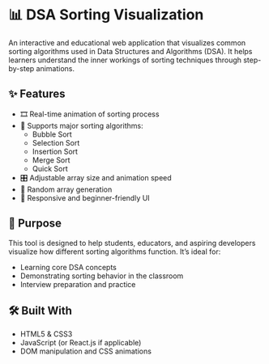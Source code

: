 # 📊 DSA Sorting Visualization

An interactive and educational web application that visualizes common sorting algorithms used in Data Structures and Algorithms (DSA). It helps learners understand the inner workings of sorting techniques through step-by-step animations.

## ✨ Features

- 🎞️ Real-time animation of sorting process
- 🔁 Supports major sorting algorithms:
  - Bubble Sort
  - Selection Sort
  - Insertion Sort
  - Merge Sort
  - Quick Sort
- 🎛️ Adjustable array size and animation speed
- 🔀 Random array generation
- 📱 Responsive and beginner-friendly UI

## 🎯 Purpose

This tool is designed to help students, educators, and aspiring developers visualize how different sorting algorithms function. It’s ideal for:
- Learning core DSA concepts
- Demonstrating sorting behavior in the classroom
- Interview preparation and practice

## 🛠️ Built With

- HTML5 & CSS3
- JavaScript (or React.js if applicable)
- DOM manipulation and CSS animations



